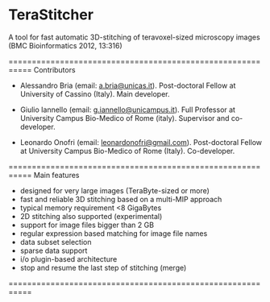 TeraStitcher
===========================================================

A tool for fast automatic 3D-stitching of teravoxel-sized 
microscopy images (BMC Bioinformatics 2012, 13:316)

===========================================================
Contributors

- Alessandro Bria (email: a.bria@unicas.it).
  Post-doctoral Fellow at University of Cassino (Italy).
  Main developer.

- Giulio Iannello (email: g.iannello@unicampus.it).
  Full Professor at University Campus Bio-Medico of Rome (italy).
  Supervisor and co-developer.

- Leonardo Onofri (email: leonardonofri@gmail.com).
  Post-doctoral Fellow at University Campus Bio-Medico of Rome (Italy).
  Co-developer.
  
===========================================================
Main features

- designed for very large images (TeraByte-sized or more)
- fast and reliable 3D stitching based on a multi-MIP approach
- typical memory requirement <8 GigaBytes
- 2D stitching also supported (experimental)
- support for image files bigger than 2 GB
- regular expression based matching for image file names
- data subset selection
- sparse data support 
- i/o plugin-based architecture
- stop and resume the last step of stitching (merge)

===========================================================

